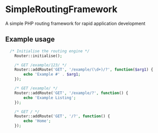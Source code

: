 # SimpleRoutingFramework
A simple PHP routing framework for rapid application development

## Example usage

```php
  /* Initialise the routing engine */
	Router::initialise();

	/* GET /example/123/ */
	Router::addRoute('GET', '/example/(\d+)/?', function($arg1) {
		echo 'Example #' . $arg1;
	});

	/* GET /example/ */
	Router::addRoute('GET', '/example/?', function() {
		echo 'Example Listing';
	});

	/* GET / */
	Router::addRoute('GET', '/?', function() {
		echo 'Home';
	});
```
